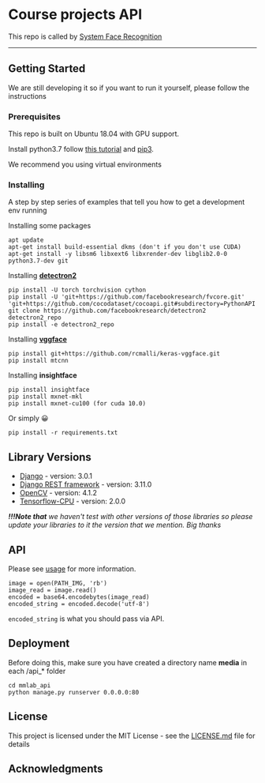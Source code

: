 # Course projects API
This repo is called by [System Face Recognition](https://github.com/tks1998/system_face-recognition)
___

## Getting Started
We are still developing it so if you want to run it yourself, please follow the instructions

### Prerequisites
This repo is built on Ubuntu 18.04 with GPU support.

Install python3.7 follow [this tutorial](https://linuxize.com/post/how-to-install-python-3-7-on-ubuntu-18-04/) and [pip3](https://linuxize.com/post/how-to-install-pip-on-ubuntu-18.04/).

We recommend you using virtual environments 

### Installing
A step by step series of examples that tell you how to get a development env running

Installing some packages
```
apt update
apt-get install build-essential dkms (don't if you don't use CUDA)
apt-get install -y libsm6 libxext6 libxrender-dev libglib2.0-0 python3.7-dev git
```

Installing [**detectron2**](https://github.com/facebookresearch/detectron2)
```
pip install -U torch torchvision cython
pip install -U 'git+https://github.com/facebookresearch/fvcore.git' 'git+https://github.com/cocodataset/cocoapi.git#subdirectory=PythonAPI'
git clone https://github.com/facebookresearch/detectron2 detectron2_repo
pip install -e detectron2_repo
```

Installing [**vggface**](https://github.com/rcmalli/keras-vggface)
```
pip install git+https://github.com/rcmalli/keras-vggface.git
pip install mtcnn
```

Installing **insightface**
```
pip install insightface
pip install mxnet-mkl
pip install mxnet-cu100 (for cuda 10.0)
```

Or simply 😀
```
pip install -r requirements.txt
```

## Library Versions
* [Django](https://www.djangoproject.com/) - version: 3.0.1
* [Django REST framework](https://www.django-rest-framework.org/#installation) - version: 3.11.0
* [OpenCV](https://opencv.org/) - version: 4.1.2
* [Tensorflow-CPU](https://www.tensorflow.org/install) - version: 2.0.0

***!!!Note that** we haven't test with other versions of those libraries so please update your libraries to it the version that we mention. Big thanks*

## API
Please see [usage](./cs-api.xlsx) for more information.

```
image = open(PATH_IMG, 'rb')
image_read = image.read()
encoded = base64.encodebytes(image_read)
encoded_string = encoded.decode('utf-8')
```
`encoded_string` is what you should pass via API.

## Deployment
Before doing this, make sure you have created a directory name **media** in each /api_* folder
```
cd mmlab_api
python manage.py runserver 0.0.0.0:80
```

## License
This project is licensed under the MIT License - see the [LICENSE.md](LICENSE.md) file for details

## Acknowledgments
